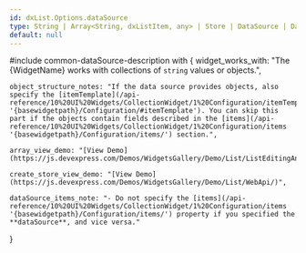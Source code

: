 ```yaml
---
id: dxList.Options.dataSource
type: String | Array<String, dxListItem, any> | Store | DataSource | DataSource_Options
default: null
---
```

#include common-dataSource-description with {
    widget_works_with: "The {WidgetName} works with collections of `string` values or objects.",

    object_structure_notes: "If the data source provides objects, also specify the [itemTemplate](/api-reference/10%20UI%20Widgets/CollectionWidget/1%20Configuration/itemTemplate.md '{basewidgetpath}/Configuration/#itemTemplate'). You can skip this part if the objects contain fields described in the [items](/api-reference/10%20UI%20Widgets/CollectionWidget/1%20Configuration/items '{basewidgetpath}/Configuration/items/') section.",

    array_view_demo: "[View Demo](https://js.devexpress.com/Demos/WidgetsGallery/Demo/List/ListEditingAndAPI/)",

    create_store_view_demo: "[View Demo](https://js.devexpress.com/Demos/WidgetsGallery/Demo/List/WebApi/)",
    
    dataSource_items_note: "- Do not specify the [items](/api-reference/10%20UI%20Widgets/CollectionWidget/1%20Configuration/items '{basewidgetpath}/Configuration/items/') property if you specified the **dataSource**, and vice versa."
}